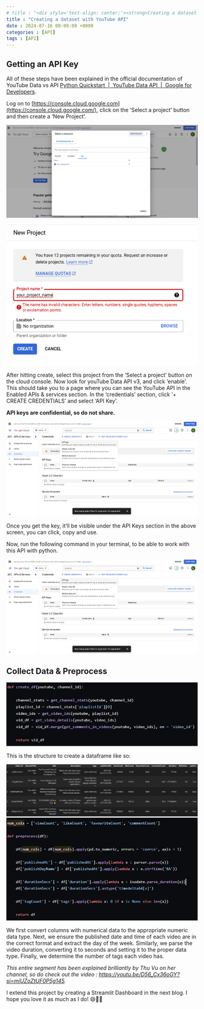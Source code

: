 ```yaml
---
# title : "<div style='text-align: center;'><strong>Creating a dataset with YouTube API</strong></div>"
title : "Creating a dataset with YouTube API"
date : 2024-07-16 00:00:00 +0000
categories : [API]
tags : [API]
---
```


## Getting an API Key 
All of these steps have been explained in the official documentation of YouTube Data vs API [Python Quickstart  |  YouTube Data API  |  Google for Developers](https://developers.google.com/youtube/v3/quickstart/python).

Log on to [https://console.cloud.google.com](https://console.cloud.google.com/), click on the ‘Select a project’ button and then create a ‘New Project’.

![Untitled](images\MakeDataset\MakeProj1.png)

<div style="text-align: center;">
  <img src="images\MakeDataset\MakeProj2.png" alt="Example Image">
</div>                                        

After hitting create, select this project from the ‘Select a project’ button on the cloud console. Now look for youTube Data API v3, and click ‘enable’. This should take you to a page where you can see the YouTube API in the Enabled APIs & services section. In the ‘credentials’ section, click ‘+ CREATE CREDENTIALS’ and select ‘API Key’.

**API keys are confidential, so do not share.**

<div style="text-align: center;">
  <img src="images\MakeDataset\CreateKey.png" alt="Example Image">
</div>                                                                      

Once you get the key, it’ll be visible under the API Keys section in the above screen, you can click, copy and use.

Now, run the following command in your terminal, to be able to work with this API with python.

<div style="text-align: center;">
  <img src="images\MakeDataset\CreateKey.png" alt="Example Image">
</div>                                        

## Collect Data & Preprocess

<div style="text-align: center;">
  <img src="images\MakeDataset\CreateDf.png" alt="Example Image">
</div>      

This is the structure to create a dataframe like so:

<div style="text-align: center;">
  <img src="images\MakeDataset\Df.png" alt="Example Image">
</div>  

<div style="text-align: center;">
  <img src="images\MakeDataset\Preprocess.png" alt="Example Image">
</div>  


We first convert columns with numerical data to the appropriate numeric data type. Next, we ensure the published date and time of each video are in the correct format and extract the day of the week. Similarly, we parse the video duration, converting it to seconds and setting it to the proper data type. Finally, we determine the number of tags each video has.

*This entire segment has been explained brilliantly by Thu Vu on her channel, so do check out the video : https://youtu.be/D56_Cx36oGY?si=miUZoZtUF0P5g145.*

I extend this project by creating a Streamlit Dashboard in the next blog. I hope you love it as much as I do! 😄🌟🚀
